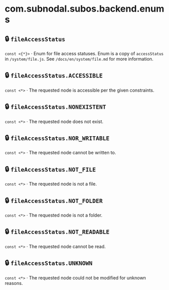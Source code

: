 # com.subnodal.subos.backend.enums
## 🔒️ `fileAccessStatus`
`const <{*}>` · Enum for file access statuses. Enum is a copy of `accessStatus` in `/system/file.js`. See `/docs/en/system/file.md` for more information.

## 🔒️ `fileAccessStatus.ACCESSIBLE`
`const <*>` · The requested node is accessible per the given constraints.

## 🔒️ `fileAccessStatus.NONEXISTENT`
`const <*>` · The requested node does not exist.

## 🔒️ `fileAccessStatus.NOR_WRITABLE`
`const <*>` · The requested node cannot be written to.

## 🔒️ `fileAccessStatus.NOT_FILE`
`const <*>` · The requested node is not a file.

## 🔒️ `fileAccessStatus.NOT_FOLDER`
`const <*>` · The requested node is not a folder.

## 🔒️ `fileAccessStatus.NOT_READABLE`
`const <*>` · The requested node cannot be read.

## 🔒️ `fileAccessStatus.UNKNOWN`
`const <*>` · The requested node could not be modified for unknown reasons.
